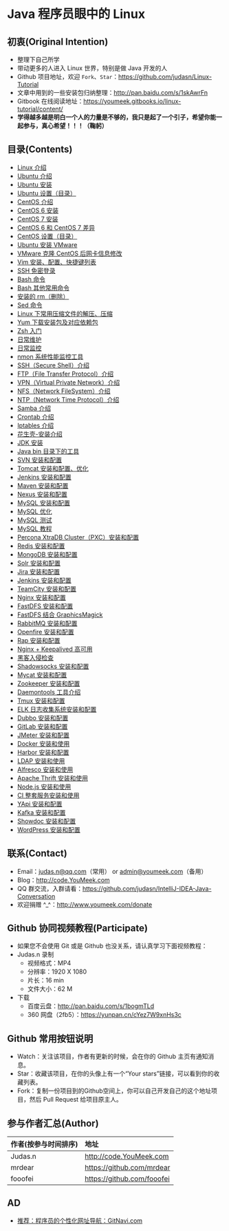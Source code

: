 # Java 程序员眼中的 Linux

## 初衷(Original Intention)

- 整理下自己所学
- 带动更多的人进入 Linux 世界，特别是做 Java 开发的人
- Github 项目地址，欢迎 `Fork`、`Star`：<https://github.com/judasn/Linux-Tutorial>
- 文章中用到的一些安装包归纳整理：<http://pan.baidu.com/s/1skAwrFn>
- Gitbook 在线阅读地址：<https://youmeek.gitbooks.io/linux-tutorial/content/>
- **学得越多越是明白一个人的力量是不够的，我只是起了一个引子，希望你能一起参与，真心希望！！！（鞠躬）**

## 目录(Contents)

- [Linux 介绍](markdown-file/Linux.md)
- [Ubuntu 介绍](markdown-file/Ubuntu.md)
- [Ubuntu 安装](markdown-file/Ubuntu-Install.md)
- [Ubuntu 设置（目录）](markdown-file/ubuntu-settings/ubuntu-settings-toc.md)
- [CentOS 介绍](markdown-file/CentOS.md)
- [CentOS 6 安装](markdown-file/CentOS-Install.md)
- [CentOS 7 安装](markdown-file/CentOS-7-Install.md)
- [CentOS 6 和 CentOS 7 差异](markdown-file/CentOS6-and-CentOS7.md)
- [CentOS 设置（目录）](markdown-file/centos-settings/centos-settings-toc.md)
- [Ubuntu 安装 VMware](markdown-file/Ubuntu-Install-VMware.md)
- [VMware 克隆 CentOS 后网卡信息修改](markdown-file/CentOS-Virtual-Machine-Copy-Settings.md)
- [Vim 安装、配置、快捷键列表](markdown-file/Vim-Install-And-Settings.md)
- [SSH 免密登录](markdown-file/SSH-login-without-password.md)
- [Bash 命令](markdown-file/Bash.md)
- [Bash 其他常用命令](markdown-file/Bash-Other-Bash.md)
- [安装的 rm（删除）](markdown-file/shell-safe-rm.md)
- [Sed 命令](markdown-file/Sed.md)
- [Linux 下常用压缩文件的解压、压缩](markdown-file/File-Extract-Compress.md)
- [Yum 下载安装包及对应依赖包](markdown-file/Off-line-Yum-Install.md)
- [Zsh 入门](markdown-file/Zsh.md)
- [日常维护](markdown-file/maintenance.md)
- [日常监控](markdown-file/monitor.md)
- [nmon 系统性能监控工具](markdown-file/Nmon.md)
- [SSH（Secure Shell）介绍](markdown-file/SSH.md)
- [FTP（File Transfer Protocol）介绍](markdown-file/FTP.md)
- [VPN（Virtual Private Network）介绍](markdown-file/VPN.md)
- [NFS（Network FileSystem）介绍](markdown-file/NFS.md)
- [NTP（Network Time Protocol）介绍](markdown-file/NTP.md)
- [Samba 介绍](markdown-file/Samba.md)
- [Crontab 介绍](markdown-file/Crontab.md)
- [Iptables 介绍](markdown-file/Iptables.md)
- [花生壳-安装介绍](markdown-file/Hsk-Install.md)
- [JDK 安装](markdown-file/JDK-Install.md)
- [Java bin 目录下的工具](markdown-file/Java-bin.md)
- [SVN 安装和配置](markdown-file/SVN-Install-And-Settings.md)
- [Tomcat 安装和配置、优化](markdown-file/Tomcat-Install-And-Settings.md)
- [Jenkins 安装和配置](markdown-file/Jenkins-Install-And-Settings.md)
- [Maven 安装和配置](markdown-file/Maven-Install-And-Settings.md)
- [Nexus 安装和配置](markdown-file/Nexus-Install-And-Settings.md)
- [MySQL 安装和配置](markdown-file/Mysql-Install-And-Settings.md)
- [MySQL 优化](markdown-file/Mysql-Optimize.md)
- [MySQL 测试](markdown-file/Mysql-Test.md)
- [MySQL 教程](markdown-file/Mysql-Tutorial.md)
- [Percona XtraDB Cluster（PXC）安装和配置](markdown-file/PXC-Install-And-Settings.md)
- [Redis 安装和配置](markdown-file/Redis-Install-And-Settings.md)
- [MongoDB 安装和配置](markdown-file/MongoDB-Install-And-Settings.md)
- [Solr 安装和配置](markdown-file/Solr-Install-And-Settings.md)
- [Jira 安装和配置](markdown-file/Jira-Install-And-Settings.md)
- [Jenkins 安装和配置](markdown-file/Jenkins-Install-And-Settings.md)
- [TeamCity 安装和配置](markdown-file/TeamCity-Install-And-Settings.md)
- [Nginx 安装和配置](markdown-file/Nginx-Install-And-Settings.md)
- [FastDFS 安装和配置](markdown-file/FastDFS-Install-And-Settings.md)
- [FastDFS 结合 GraphicsMagick](markdown-file/FastDFS-Nginx-Lua-GraphicsMagick.md)
- [RabbitMQ 安装和配置](markdown-file/RabbitMQ-Install-And-Settings.md)
- [Openfire 安装和配置](markdown-file/Openfire-Install-And-Settings.md)
- [Rap 安装和配置](markdown-file/Rap-Install-And-Settings.md)
- [Nginx + Keepalived 高可用](markdown-file/Nginx-Keepalived-Install-And-Settings.md)
- [黑客入侵检查](markdown-file/Was-Hacked.md)
- [Shadowsocks 安装和配置](markdown-file/http://code.youmeek.com/2016/08/19/2016/08/VPS/)
- [Mycat 安装和配置](markdown-file/Mycat-Install-And-Settings.md)
- [Zookeeper 安装和配置](markdown-file/Zookeeper-Install.md)
- [Daemontools 工具介绍](markdown-file/Daemontools.md)
- [Tmux 安装和配置](markdown-file/Tmux-Install-And-Settings.md)
- [ELK 日志收集系统安装和配置](markdown-file/ELK-Install-And-Settings.md)
- [Dubbo 安装和配置](markdown-file/Dubbo-Install-And-Settings.md)
- [GitLab 安装和配置](markdown-file/Gitlab-Install-And-Settings.md)
- [JMeter 安装和配置](markdown-file/JMeter-Install-And-Settings.md)
- [Docker 安装和使用](markdown-file/Docker-Install-And-Usage.md)
- [Harbor 安装和配置](markdown-file/Harbor-Install-And-Usage.md)
- [LDAP 安装和使用](markdown-file/LDAP-Install-And-Settings.md)
- [Alfresco 安装和使用](markdown-file/Alfresco-Install-And-Usage.md)
- [Apache Thrift 安装和使用](markdown-file/Thrift-Install-And-Usage.md)
- [Node.js 安装和使用](markdown-file/Node-Install-And-Usage.md)
- [CI 整套服务安装和使用](markdown-file/CI-Install-And-Usage.md)
- [YApi 安装和配置](markdown-file/YApi-Install-And-Settings.md)
- [Kafka 安装和配置](markdown-file/Kafka-Install-And-Settings.md)
- [Showdoc 安装和配置](markdown-file/Showdoc-Install-And-Settings.md)
- [WordPress 安装和配置](markdown-file/WordPress-Install-And-Settings.md)


## 联系(Contact)

- Email：judas.n@qq.com（常用） or admin@youmeek.com（备用）
- Blog：<http://code.YouMeek.com>
- QQ 群交流，入群请看：<https://github.com/judasn/IntelliJ-IDEA-Java-Conversation>
- 欢迎捐赠 ^_^：<http://www.youmeek.com/donate>


## Github 协同视频教程(Participate)

- 如果您不会使用 Git 或是 Github 也没关系，请认真学习下面视频教程：
- Judas.n 录制
    - 视频格式：MP4
    - 分辨率：1920 X 1080
    - 片长：16 min
    - 文件大小：62 M
- 下载
    - 百度云盘：<http://pan.baidu.com/s/1bogmTLd>
    - 360 网盘（2fb5）：<https://yunpan.cn/cYez7W9xnHs3c>

## Github 常用按钮说明

- Watch：关注该项目，作者有更新的时候，会在你的 Github 主页有通知消息。
- Star：收藏该项目，在你的头像上有一个“Your stars”链接，可以看到你的收藏列表。
- Fork：复制一份项目到的Github空间上，你可以自己开发自己的这个地址项目，然后 Pull Request 给项目原主人。 

## 参与作者汇总(Author)

|作者(按参与时间排序)|地址|
|:---------|:---------|
|Judas.n|<http://code.YouMeek.com>|
|mrdear|<https://github.com/mrdear>|
|fooofei|<https://github.com/fooofei>|

## AD

- [推荐：程序员的个性化网址导航：GitNavi.com](http://www.gitnavi.com)
